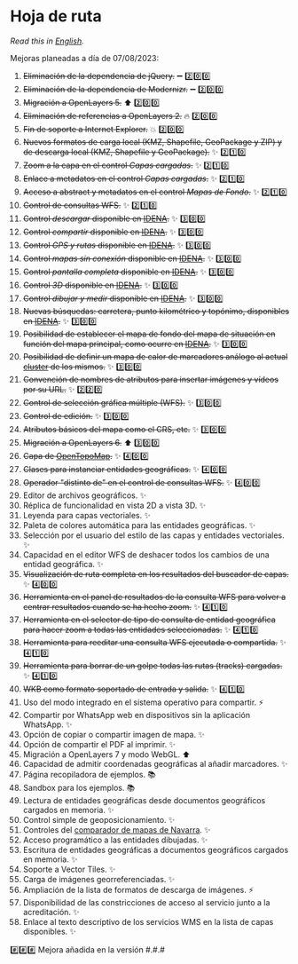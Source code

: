 # Hoja de ruta
*Read this in [English](./roadmap.md).*

Mejoras planeadas a día de 07/08/2023:
1.	~~Eliminación de la dependencia de jQuery.~~ :heavy_minus_sign: :two::zero::zero:
2.	~~Eliminación de la dependencia de Modernizr.~~ :heavy_minus_sign: :two::zero::zero:
3.	~~Migración a OpenLayers 5.~~ :arrow_up: :two::zero::zero:
4.	~~Eliminación de referencias a OpenLayers 2.~~ :fire: :two::zero::zero:
5.	~~Fin de soporte a Internet Explorer.~~ :boom: :two::zero::zero:
6.	~~Nuevos formatos de carga local (KMZ, Shapefile, GeoPackage y ZIP) y de descarga local (KMZ, Shapefile y GeoPackage).~~ :sparkles: :two::one::zero:
7.	~~Zoom a la capa en el control *Capas cargadas*.~~ :sparkles: :two::one::zero:
8.	~~Enlace a metadatos en el control *Capas cargadas*.~~ :sparkles: :two::one::zero:
9.	~~Acceso a abstract y metadatos en el control *Mapas de Fondo*.~~ :sparkles: :two::one::zero:
10. ~~Control de consultas WFS.~~ :sparkles: :two::one::zero:
11.	~~Control *descargar* disponible en [IDENA](https://idena.navarra.es/navegar/ "Infraestructura de Datos Espaciales de Navarra").~~ :sparkles: :three::zero::zero:
12.	~~Control *compartir* disponible en [IDENA](https://idena.navarra.es/navegar/ "Infraestructura de Datos Espaciales de Navarra").~~ :sparkles: :three::zero::zero:
13.	~~Control *GPS y rutas* disponible en [IDENA](https://idena.navarra.es/navegar/ "Infraestructura de Datos Espaciales de Navarra").~~ :sparkles: :three::zero::zero:
14.	~~Control *mapas sin conexión* disponible en [IDENA](https://idena.navarra.es/navegar/ "Infraestructura de Datos Espaciales de Navarra").~~ :sparkles: :three::zero::zero:
15.	~~Control *pantalla completa* disponible en [IDENA](https://idena.navarra.es/navegar/ "Infraestructura de Datos Espaciales de Navarra").~~ :sparkles: :three::zero::zero:
16.	~~Control *3D* disponible en [IDENA](https://idena.navarra.es/navegar/ "Infraestructura de Datos Espaciales de Navarra").~~ :sparkles: :three::zero::zero:
17.	~~Control *dibujar y medir* disponible en [IDENA](https://idena.navarra.es/navegar/ "Infraestructura de Datos Espaciales de Navarra").~~ :sparkles: :three::zero::zero:
18.	~~Nuevas búsquedas: carretera, punto kilométrico y topónimo, disponibles en [IDENA](https://idena.navarra.es/navegar/ "Infraestructura de Datos Espaciales de Navarra").~~ :sparkles: :three::zero::zero:
19.	~~Posibilidad de establecer el mapa de fondo del mapa de situación en función del mapa principal, como ocurre en [IDENA](https://idena.navarra.es/navegar/ "Infraestructura de Datos Espaciales de Navarra").~~ :sparkles: :three::zero::zero:
20.	~~Posibilidad de definir un mapa de calor de marcadores análogo al actual [cluster](http://sitna.navarra.es/api/examples/cfg.ClusterStyleOptions.point.html) de los mismos.~~ :sparkles: :three::zero::zero:
21. ~~Convención de nombres de atributos para insertar imágenes y vídeos por su URL.~~ :sparkles: :two::two::zero:
22. ~~Control de selección gráfica múltiple (WFS).~~ :sparkles: :three::zero::zero:
23. ~~Control de edición.~~ :sparkles: :three::zero::zero:
24. ~~Atributos básicos del mapa como el CRS, etc.~~ :sparkles: :three::zero::zero:
25. ~~Migración a OpenLayers 6.~~ :arrow_up: :three::zero::zero:
26. ~~Capa de [OpenTopoMap](https://opentopomap.org/).~~ ✨ :four::zero::zero:
27. ~~Clases para instanciar entidades geográficas.~~ ✨ :four::zero::zero:
28. ~~Operador "distinto de" en el control de consultas WFS.~~ ✨ :four::zero::zero:
29. Editor de archivos geográficos. ✨
30. Réplica de funcionalidad en vista 2D a vista 3D. ✨
31. Leyenda para capas vectoriales. ✨
32. Paleta de colores automática para las entidades geográficas. ✨
33. Selección por el usuario del estilo de las capas y entidades vectoriales. ✨
34. Capacidad en el editor WFS de deshacer todos los cambios de una entidad geográfica. ✨
35. ~~Visualización de ruta completa en los resultados del buscador de capas.~~ ✨ :four::zero::zero:
36. ~~Herramienta en el panel de resultados de la consulta WFS para volver a centrar resultados cuando se ha hecho zoom.~~ ✨ :four::one::zero:
37. ~~Herramienta en el selector de tipo de consulta de entidad geográfica para hacer zoom a todas las entidades seleccionadas.~~ ✨ :four::one::zero:
38. ~~Herramienta para reeditar una consulta WFS ejecutada o compartida.~~ ✨ :four::one::zero:
39. ~~Herramienta para borrar de un golpe todas las rutas (tracks) cargadas.~~ ✨ :four::one::zero:
40. ~~WKB como formato soportado de entrada y salida.~~ ✨ :four::one::zero:
41. Uso del modo integrado en el sistema operativo para compartir. ⚡
42. Compartir por WhatsApp web en dispositivos sin la aplicación WhatsApp. ✨
43. Opción de copiar o compartir imagen de mapa. ✨
44. Opción de compartir el PDF al imprimir. ✨
45. Migración a OpenLayers 7 y modo WebGL. ⬆️
46. Capacidad de admitir coordenadas geográficas al añadir marcadores. ✨
47. Página recopiladora de ejemplos. 📚
48. Sandbox para los ejemplos. 📚
49. Lectura de entidades geográficas desde documentos geográficos cargados en memoria. ✨
50. Control simple de geoposicionamiento. ✨
51. Controles del [comparador de mapas de Navarra](https://comparamapas.navarra.es/). ✨
52. Acceso programático a las entidades dibujadas. ✨
53. Escritura de entidades geográficas a documentos geográficos cargados en memoria. ✨
54. Soporte a Vector Tiles. ✨
55. Carga de imágenes georreferenciadas. ✨
56. Ampliación de la lista de formatos de descarga de imágenes. ⚡
57. Disponibilidad de las constricciones de acceso al servicio junto a la acreditación. ✨
58. Enlace al texto descriptivo de los servicios WMS en la lista de capas disponibles. ✨

:hash::hash::hash: Mejora añadida en la versión \#.\#.\#
